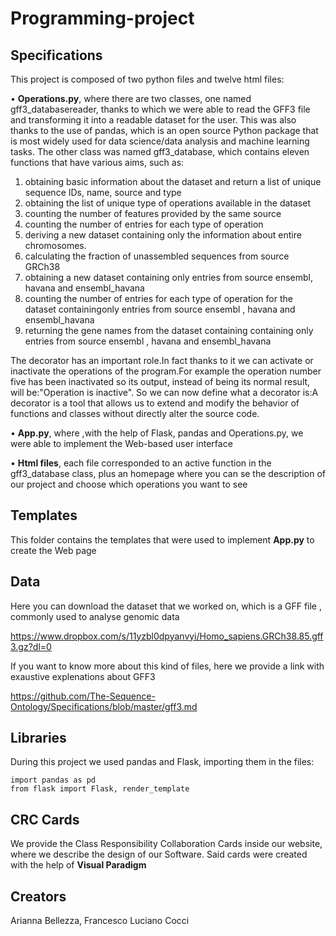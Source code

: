 # Programming-project

## Specifications

This project is composed of two python files and twelve html files:

•	**Operations.py**, where there are two classes, one named gff3_databasereader, thanks to which we were able to read the GFF3 file and transforming it into a readable dataset for the user. This was also thanks to the use of pandas, which is an open source Python package that is most widely used for data science/data analysis and machine learning tasks. The other class was named gff3_database, which contains eleven functions that have various aims, such as:
1.	obtaining basic information about the dataset and return a  list of unique sequence IDs, name, source and type
2.	obtaining the list of unique type of operations available in the dataset
3.	counting the number of features provided by the same source
4.	counting the number of entries for each type of operation
5.	deriving a new dataset containing only the information about entire chromosomes.
6.	calculating the fraction of unassembled sequences from source GRCh38
7.	obtaining a new dataset containing only entries from source ensembl, havana and ensembl_havana
8.	counting the number of entries for each type of operation for the dataset containingonly entries from source ensembl , havana and ensembl_havana
9.	returning the gene names from the dataset containing containing only entries from source ensembl , havana and ensembl_havana

The decorator has an important role.In fact thanks to it we can activate or inactivate the operations of the program.For example the operation number five has been inactivated so its output, instead of being its normal result, will be:"Operation is inactive".
So we can now define what a decorator is:A decorator is a tool that allows us to extend and modify the behavior of functions and classes without directly alter the source code.

•	**App.py**, where ,with the help of Flask, pandas and Operations.py, we were able to implement the Web-based user interface 

•	**Html files**, each file corresponded to an active function in the gff3_database class, plus an homepage where you can se the description of our project and choose which operations you want to see

## Templates
This folder contains the templates that were used to implement **App.py** to create the Web page

## Data

Here you can download the dataset that we worked on, which is a GFF file , commonly used to analyse genomic data 

https://www.dropbox.com/s/11yzbl0dpyanvyi/Homo_sapiens.GRCh38.85.gff3.gz?dl=0

If you want to know more about this kind of files, here we provide a link with exaustive explenations about GFF3

https://github.com/The-Sequence-Ontology/Specifications/blob/master/gff3.md

## Libraries
During this project we used pandas and Flask, importing them in the files:

```
import pandas as pd
from flask import Flask, render_template
```

## CRC Cards
We provide the Class Responsibility Collaboration Cards inside our website, where we describe the design of our Software. Said cards were created with the help of **Visual Paradigm**

## Creators 
Arianna Bellezza, Francesco Luciano Cocci
